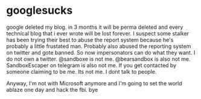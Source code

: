 # googlesucks


google deleted my blog. 
in 3 months it will be perma deleted and every technical blog that i ever wrote will be lost forever.
I suspect some stalker has been trying their best to abuse the report system because he's probably a little frustated man. Probably also abused the reporting system on twitter and gote banned.
So now impersonators can do what they want. 
I do not own a twitter. @sandboxe is not me. @bearsandbox is also not me. SandboxEscaper on telegram is also not me. If you get contacted by someone claiming to be me. Its not me. I dont talk to people.

Anyway, I'm not with Microsoft anymore and I'm going to set the world ablaze one day and hack the fbi. bye 

